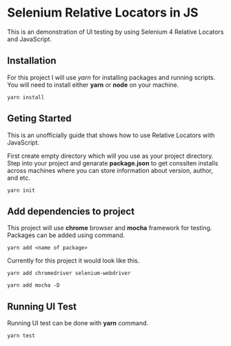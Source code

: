 # Selenium Relative Locators in JS

This is an demonstration of UI testing by using Selenium 4 Relative Locators and JavaScript.



## Installation

For this project I will use *yarn* for installing packages and running scripts. You will need to install either **yarn** or **node** on your machine.
```
yarn install
```



## Geting Started

This is an unofficially guide that shows how to use Relative Locators with JavaScript.

First create empty directory which will you use as your project directory.
Step into your project and genarate __package.json__ to get conssiten installs across machines where you can store information about version, author, and etc.
```
yarn init
```



## Add dependencies to project

This project will use **chrome** browser and **mocha** framework for testing. Packages can be added using command.
```
yarn add <name of package>
```
Currently for this project it would look like this.
```
yarn add chromedriver selenium-webdriver
```
```
yarn add mocha -D
```



## Running UI Test

Running UI test can be done with **yarn** command.
```diff
yarn test
```
